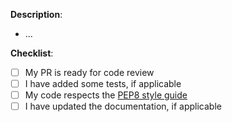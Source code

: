 **Description**:
- ...

**Checklist**:
- [ ] My PR is ready for code review
- [ ] I have added some tests, if applicable
- [ ] My code respects the [PEP8 style guide](https://www.python.org/dev/peps/pep-0008/)
- [ ] I have updated the documentation, if applicable

